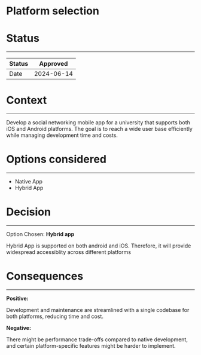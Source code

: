 # Platform selection

# Status

---

| Status | Approved   |
| ------ | ---------- |
| Date   | 2024-06-14 |

# Context

---

Develop a social networking mobile app for a university that supports both iOS and Android platforms. The goal is to reach a wide user base efficiently while managing development time and costs.

# Options considered

---

-   Native App
-   Hybrid App

# Decision

---

Option Chosen: **Hybrid app**

Hybrid App is supported on both android and iOS. Therefore, it will provide widespread accessiblity across different platforms

# Consequences

---

**Positive:**

Development and maintenance are streamlined with a single codebase for both platforms, reducing time and cost.

**Negative:**

There might be performance trade-offs compared to native development, and certain platform-specific features might be harder to implement.
